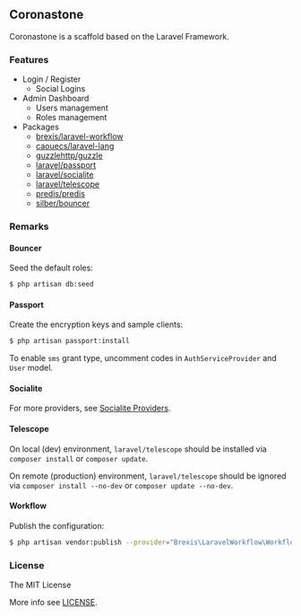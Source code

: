 ## Coronastone

Coronastone is a scaffold based on the Laravel Framework.

### Features

-   Login / Register
    -   Social Logins
-   Admin Dashboard
    -   Users management
    -   Roles management
-   Packages
    -   [brexis/laravel-workflow](https://github.com/brexis/laravel-workflow/tree/1.3.3)
    -   [caouecs/laravel-lang](https://github.com/caouecs/laravel-lang/tree/5.0.0)
    -   [guzzlehttp/guzzle](http://docs.guzzlephp.org/en/6.5/overview.html)
    -   [laravel/passport](https://laravel.com/docs/6.x/passport)
    -   [laravel/socialite](https://laravel.com/docs/6.x/socialite)
    -   [laravel/telescope](https://laravel.com/docs/6.x/telescope)
    -   [predis/predis](https://github.com/nrk/predis/tree/v1.1)
    -   [silber/bouncer](https://github.com/JosephSilber/bouncer/tree/v1.0.0-rc.7)

### Remarks

#### Bouncer

Seed the default roles:

```bash
$ php artisan db:seed
```

#### Passport

Create the encryption keys and sample clients:

```bash
$ php artisan passport:install
```

To enable `sms` grant type, uncomment codes in `AuthServiceProvider` and `User` model.

#### Socialite

For more providers, see [Socialite Providers](https://socialiteproviders.netlify.com).

#### Telescope

On local (dev) environment, `laravel/telescope` should be installed via `composer install` or `composer update`.

On remote (production) environment, `laravel/telescope` should be ignored via `composer install --no-dev` or `composer update --no-dev`.

#### Workflow

Publish the configuration:

```bash
$ php artisan vendor:publish --provider="Brexis\LaravelWorkflow\WorkflowServiceProvider"
```

### License

The MIT License

More info see [LICENSE](LICENSE).
